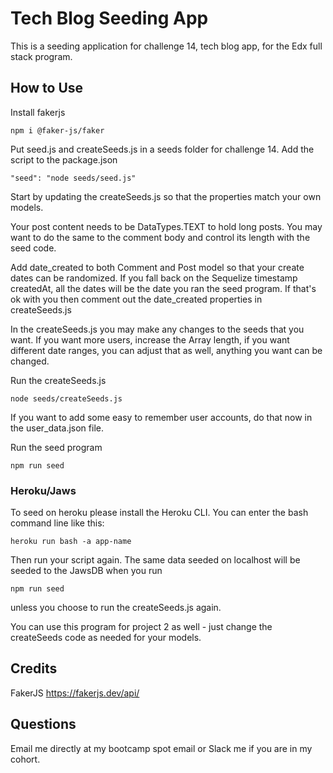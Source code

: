 # Tech Blog Seeding App

This is a seeding application for challenge 14, tech blog app, for the Edx full stack program. 

## How to Use

Install fakerjs
````
npm i @faker-js/faker
````

Put seed.js and createSeeds.js in a seeds folder for challenge 14. 
Add the script to the package.json
````
"seed": "node seeds/seed.js"
````
Start by updating the createSeeds.js so that the properties match your own models. 

Your post content needs to be DataTypes.TEXT to hold long posts. You may want to do the same to the comment body and control its length with the seed code.

Add date_created to both Comment and Post model so that your create dates can be randomized. If you fall back on the Sequelize timestamp createdAt, all the dates will be the date you ran the seed program. If that's ok with you then comment out the date_created properties in createSeeds.js

In the createSeeds.js you may make any changes to the seeds that you want. If you want more users, increase the Array length, if you want different date ranges, you can adjust that as well, anything you want can be changed.

Run the createSeeds.js
````
node seeds/createSeeds.js
````

If you want to add some easy to remember user accounts, do that now in the user_data.json file.

Run the seed program
````
npm run seed
````

### Heroku/Jaws

To seed on heroku please install the Heroku CLI. You can enter the bash command line like this:
````
heroku run bash -a app-name
````
Then run your script again. The same data seeded on localhost will be seeded to the JawsDB when you run
````
npm run seed
````
unless you choose to run the createSeeds.js again.

You can use this program for project 2 as well - just change the createSeeds code as needed for your models. 

## Credits

FakerJS https://fakerjs.dev/api/


## Questions

Email me directly at my bootcamp spot email or Slack me if you are in my cohort. 